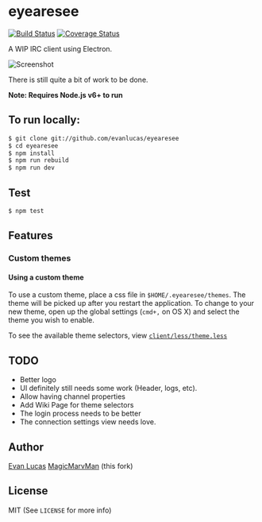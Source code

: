 # eyearesee

[![Build Status](https://travis-ci.org/evanlucas/eyearesee.svg)](https://travis-ci.org/evanlucas/eyearesee)
[![Coverage Status](https://coveralls.io/repos/evanlucas/eyearesee/badge.svg?branch=master&service=github)](https://coveralls.io/github/evanlucas/eyearesee?branch=master)

A WIP IRC client using Electron.

![Screenshot](https://raw.githubusercontent.com/evanlucas/eyearesee/master/screenshot.png)

There is still quite a bit of work to be done.

**Note: Requires Node.js v6+ to run**

## To run locally:

```bash
$ git clone git://github.com/evanlucas/eyearesee
$ cd eyearesee
$ npm install
$ npm run rebuild
$ npm run dev
```

## Test

```bash
$ npm test
```

## Features

### Custom themes

#### Using a custom theme

To use a custom theme, place a css file in `$HOME/.eyearesee/themes`.
The theme will be picked up after you restart the application. To change
to your new theme, open up the global settings (`cmd+,` on OS X) and
select the theme you wish to enable.

To see the available theme selectors, view
[`client/less/theme.less`](client/less/theme.less)

## TODO

- Better logo
- UI definitely still needs some work (Header, logs, etc).
- Allow having channel properties
- Add Wiki Page for theme selectors
- The login process needs to be better
- The connection settings view needs love.

## Author

[Evan Lucas](https://github.com/evanlucas)
[MagicMarvMan](https://github.com/MagicMarvMan) (this fork)

## License

MIT (See `LICENSE` for more info)
